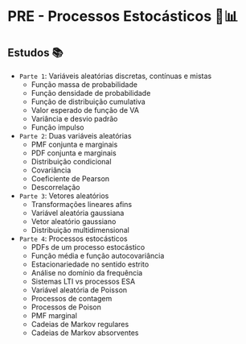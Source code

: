 # PRE - Processos Estocásticos 🎲📊

## Estudos 📚

 - `Parte 1`: Variáveis aleatórias discretas, contínuas e mistas
   - Função massa de probabilidade
   - Função densidade de probabilidade
   - Função de distribuição cumulativa
   - Valor esperado de função de VA
   - Variância e desvio padrão
   - Função impulso
 - `Parte 2`: Duas variáveis aleatórias 
   - PMF conjunta e marginais
   - PDF conjunta e marginais
   - Distribuição condicional
   - Covariância
   - Coeficiente de Pearson
   - Descorrelação
 - `Parte 3`: Vetores aleatórios 
    - Transformações lineares afins
    - Variável aleatória gaussiana
    - Vetor aleatório gaussiano
    - Distribuição multidimensional
 - `Parte 4`: Processos estocásticos
   - PDFs de um processo estocástico
   - Função média e função autocovariância
   - Estacionariedade no sentido estrito
   - Análise no domínio da frequência
   - Sistemas LTI vs processos ESA
   - Variável aleatória de Poisson
   - Processos de contagem
   - Processos de Poison
   - PMF marginal
   - Cadeias de Markov regulares
   - Cadeias de Markov absorventes
